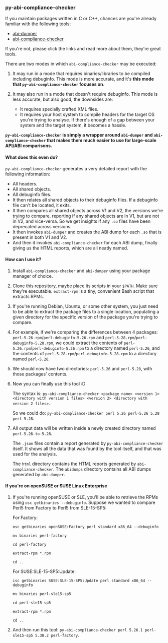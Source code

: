 ### py-abi-compliance-checker

If you maintain packages written in C or C++, chances are you're already familiar with the following tools:
- [abi-dumper](https://github.com/lvc/abi-dumper)
- [abi-compliance-checker](https://github.com/lvc/abi-compliance-checker)

If you're not, please click the links and read more about them, they're great tools.

There are two modes in which `abi-compliance-checker` may be executed:

1. It may run in a mode that requires binaries/libraries to be compiled including debuginfo.
   This mode is more accurate, and it's **this mode that `py-abi-compliance-checker` focuses on**.

2. It may also run in a mode that doesn't require debuginfo.
   This mode is less accurate, but also good, the downsides are:
   - It requires specially crafted XML files.
   - It requires your host system to compile headers for the target OS you're trying to analyse.
     If there's enough of a gap between your system and the target system, it becomes a hassle.

**`py-abi-compliance-checker` is simply a wrapper around `abi-dumper` and `abi-compliance-checker` that makes them much easier to use for large-scale API/ABI comparisons.**

#### What does this even do?

`py-abi-compliance-checker` generates a very detailed report with the following information:

- All headers.
- All shared objects.
- All debuginfo files.
- It then relates all shared objects to their debuginfo files. If a debuginfo file can't be located, it exits.
- It then compares all shared objects across V1 and V2, the versions we're trying to compare, reporting if any shared objects are in V1, but are not in V2, and vice-versa. So we get insights if any `.so` files have been deprecated across versions.
- It then invokes `abi-dumper` and creates the ABI dump for each `.so` that is present in both V1 and V2.
- And then it invokes `abi-compliance-checker` for each ABI dump, finally giving us the HTML reports, which are all neatly named.

#### How can I use it?

1. Install `abi-compliance-checker` and `abi-dumper` using your package manager of choice.

2. Clone this repository, maybe place its scripts in your `$PATH`. Make sure they're executable. `extract-rpm` is a tiny, convenient Bash script that extracts RPMs.

3. If you're running Debian, Ubuntu, or some other system, you just need to be able to extract the package files to a single location, populating a given directory for the specific version of the package you're trying to compare.

4. For example, if we're comparing the differences between 4 packages: `perl-5.26.rpm`/`perl-debuginfo-5.26.rpm` and `perl-5.28.rpm`/`perl-debuginfo-5.28.rpm`, we could extract the contents of `perl-5.26.rpm`/`perl-debuginfo-5.26.rpm` to a directory named `perl-5.26`, and the contents of `perl-5.28.rpm`/`perl-debuginfo-5.28.rpm` to a directory named `perl-5.28`.

5. We should now have two directories: `perl-5.26` and `perl-5.28`, with those packages' contents.

6. Now you can finally use this tool :D

   The syntax is:
   `py-abi-compliance-checker <package name> <version 1> <directory with version 1 files> <version 2> <directory with version 2 files>`.

   So we could do:
   `py-abi-compliance-checker perl 5.26 perl-5.26 5.28 perl-5.28`.

7. All output data will be written inside a newly created directory named `perl-5.26-to-5.28`.

   The `.json` files contain a report generated by `py-abi-compliance-checker` itself.
   It shows all the data that was found by the tool itself, and that was used for the analysis.

   The `html` directory contains the HTML reports generated by `abi-compliance-checker`.
   The `abidumps` directory contains all ABI dumps generated by `abi-dumper`.

#### If you're on openSUSE or SUSE Linux Enterprise

1. If you're running openSUSE or SLE, you'll be able to retrieve the RPMs using `osc getbinaries --debuginfo`.
   Suppose we wanted to compare Perl5 from Factory to Perl5 from SLE-15-SP5:

   For Factory:

   `osc getbinaries openSUSE:Factory perl standard x86_64 --debuginfo`

   `mv binaries perl-factory`

   `cd perl-factory`

   `extract-rpm *.rpm`

   `cd ..`

   For SUSE:SLE-15-SP5:Update:

   `isc getbinaries SUSE:SLE-15-SP5:Update perl standard x86_64 --debuginfo`

   `mv binaries perl-sle15-sp5`

   `cd perl-sle15-sp5`

   `extract-rpm *.rpm`

   `cd ..`

2. And then run this tool:
   `py-abi-compliance-checker perl 5.26.1 perl-sle15-sp5 5.38.2 perl-factory`.

